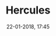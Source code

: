 ---
title: Hercules
titleone: '<ruby><rb lang="en">Apotheosis of Hercules</rb><rt lang="fr">Apothéose&#160;d&#39;Hercule</rt></ruby>'
menu: hercules
created: 26-10-2017, 15:25
date: 22-01-2018, 17:45
modified: 24-01-2018, 23:45
itempage: Article
taxonomy:
   category: [docs, en]
content:
    items:
       '@taxonomy':
         category: [hercule, en]
    order:
        by: default
        dir: asc
    limit: 1
    pagination: true
metadata:
    robots: 'noindex, nofollow'
    description: "presentation of the text published in the Mercure de France for the inauguration of the ceiling of the Salon d'Hercule (Hercules Room) of the Palace of Versailles, « The Apotheosis of Hercules » by King Louis XV on 1736 september, 26th probably written by painter François Lemoyne."
    keywords: "Palace of Versailles, Versailles, Château de Versailles, Louis 15, Louis XV, François Lemoyne, François Le Moine, Salon d'Hercule, Apothéose d'Hercule, Hercules Room, Apotheosis of Hercules"
    image: hercule_700x448.jpg
    image_width: 700
    image_height: 488
    image_title: "François Lemoyne, Detail of « The Apotheosis of Hercules », Salon d'Hercule (Hercules Room) of the Palace of Versailles"
    image_legend: "Jupiter introduces Hercules to Hebe, Goddess of Youth, led by the Hymen."
    'twitter:card' : summary
significantlinks: ["https://en.wikipedia.org/wiki/Louis_XV_of_France"]
specialty: ["History of France", "Mythology", "Culture of royal french court", "Louis XV", "François Lemoyne", "François Le Moine", "Salon d'Hercule", "Apothéose d'Hercule", "Hercules Room", "Apotheosis of Hercules"]
shortcode-core:
   active: true
sitemap:
   changefreq: daily
   priority: 0.5
---